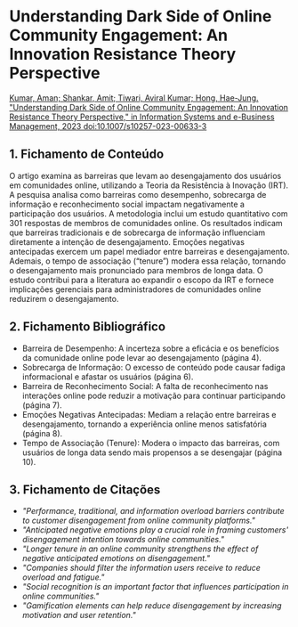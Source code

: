 # Understanding Dark Side of Online Community Engagement: An Innovation Resistance Theory Perspective

[Kumar, Aman; Shankar, Amit; Tiwari, Aviral Kumar; Hong, Hae-Jung. "Understanding Dark Side of Online Community Engagement: An Innovation Resistance Theory Perspective," in Information Systems and e-Business Management, 2023 doi:10.1007/s10257-023-00633-3](https://link.springer.com/article/10.1007/s10257-023-00633-3)

## 1. Fichamento de Conteúdo

O artigo examina as barreiras que levam ao desengajamento dos usuários em comunidades online, utilizando a Teoria da Resistência à Inovação (IRT). A pesquisa analisa como barreiras como desempenho, sobrecarga de informação e reconhecimento social impactam negativamente a participação dos usuários. A metodologia inclui um estudo quantitativo com 301 respostas de membros de comunidades online. Os resultados indicam que barreiras tradicionais e de sobrecarga de informação influenciam diretamente a intenção de desengajamento. Emoções negativas antecipadas exercem um papel mediador entre barreiras e desengajamento. Ademais, o tempo de associação (“tenure”) modera essa relação, tornando o desengajamento mais pronunciado para membros de longa data. O estudo contribui para a literatura ao expandir o escopo da IRT e fornece implicações gerenciais para administradores de comunidades online reduzirem o desengajamento.

## 2. Fichamento Bibliográfico 

* Barreira de Desempenho: A incerteza sobre a eficácia e os benefícios da comunidade online pode levar ao desengajamento (página 4).
* Sobrecarga de Informação: O excesso de conteúdo pode causar fadiga informacional e afastar os usuários (página 6).
* Barreira de Reconhecimento Social: A falta de reconhecimento nas interações online pode reduzir a motivação para continuar participando (página 7).
* Emoções Negativas Antecipadas: Mediam a relação entre barreiras e desengajamento, tornando a experiência online menos satisfatória (página 8).
* Tempo de Associação (Tenure): Modera o impacto das barreiras, com usuários de longa data sendo mais propensos a se desengajar (página 10).

## 3. Fichamento de Citações 

* _"Performance, traditional, and information overload barriers contribute to customer disengagement from online community platforms."_
* _"Anticipated negative emotions play a crucial role in framing customers' disengagement intention towards online communities."_
* _"Longer tenure in an online community strengthens the effect of negative anticipated emotions on disengagement."_
* _"Companies should filter the information users receive to reduce overload and fatigue."_
* _"Social recognition is an important factor that influences participation in online communities."_
* _"Gamification elements can help reduce disengagement by increasing motivation and user retention."_
